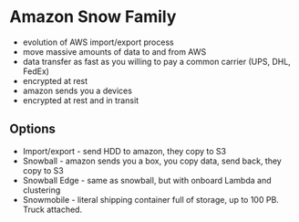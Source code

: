 # Amazon Snow Family
- evolution of AWS import/export process
- move massive amounts of data to and from AWS
- data transfer as fast as you willing to pay a common carrier (UPS, DHL, FedEx)
- encrypted at rest
- amazon sends you a devices
- encrypted at rest and in transit


## Options
- Import/export - send HDD to amazon, they copy to S3
- Snowball - amazon sends you a box, you copy data, send back, they copy to S3
- Snowball Edge - same as snowball, but with onboard Lambda and clustering
- Snowmobile - literal shipping container full of storage, up to 100 PB. Truck attached.